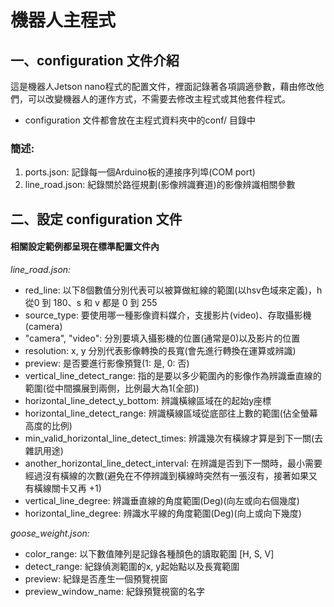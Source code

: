 # 機器人主程式
## 一、configuration 文件介紹
這是機器人Jetson nano程式的配置文件，裡面記錄著各項調適參數，藉由修改他們，可以改變機器人的運作方式，不需要去修改主程式或其他套件程式。
* configuration 文件都會放在主程式資料夾中的conf/ 目錄中
### 簡述: 
1. ports.json: 記錄每一個Arduino板的連接序列埠(COM port)
2. line_road.json: 紀錄關於路徑規劃(影像辨識賽道)的影像辨識相關參數

## 二、設定 configuration 文件
#### 相關設定範例都呈現在標準配置文件內
*line_road.json:*
* red_line:
    以下8個數值分別代表可以被算做紅線的範圍(以hsv色域來定義)，h 從0 到 180、s 和 v 都是 0 到 255
* source_type: 要使用哪一種影像資料媒介，支援影片(video)、存取攝影機(camera)
* "camera", "video": 分別要填入攝影機的位置(通常是0)以及影片的位置
* resolution: x, y 分別代表影像轉換的長寬(會先進行轉換在運算或辨識)
* preview: 是否要進行影像預覽(1: 是, 0: 否)
* vertical_line_detect_range: 指的是要以多少範圍內的影像作為辨識垂直線的範圍(從中間擴展到兩側，比例最大為1(全部))
* horizontal_line_detect_y_bottom: 辨識橫線區域在的起始y座標
* horizontal_line_detect_range: 辨識橫線區域從底部往上數的範圍(佔全螢幕高度的比例)
* min_valid_horizontal_line_detect_times: 辨識幾次有橫線才算是到下一關(去雜訊用途)
* another_horizontal_line_detect_interval: 在辨識是否到下一關時，最小需要經過沒有橫線的次數(避免在不停辨識到橫線時突然有一張沒有，接著如果又有橫線關卡又再 +1)
* vertical_line_degree: 辨識垂直線的角度範圍(Deg)(向左或向右個幾度)
* horizontal_line_degree: 辨識水平線的角度範圍(Deg)(向上或向下幾度)

*goose_weight.json:*
* color_range: 以下數值陣列是記錄各種顏色的讀取範圍 [H, S, V]
* detect_range: 紀錄偵測範圍的x, y起始點以及長寬範圍
* preview: 紀錄是否產生一個預覽視窗
* preview_window_name: 紀錄預覽視窗的名字